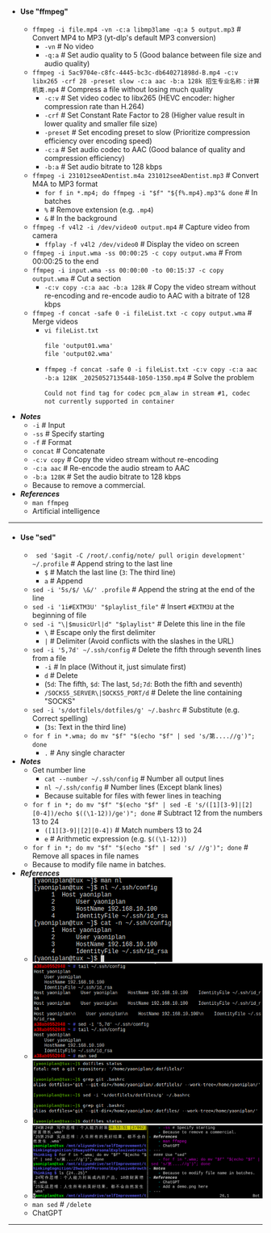 - #### Use "ffmpeg"
    - `ffmpeg -i file.mp4 -vn -c:a libmp3lame -q:a 5 output.mp3` # Convert MP4 to MP3 (yt-dlp's default MP3 conversion)
        - `-vn` # No video
        - `-q:a` # Set audio quality to 5 (Good balance between file size and audio quality)
    - `ffmpeg -i 5ac9704e-c8fc-4445-bc3c-db640271898d-B.mp4 -c:v libx265 -crf 28 -preset slow -c:a aac -b:a 128k 招生专业名称：计算机类.mp4` # Compress a file without losing much quality
        - `-c:v` # Set video codec to libx265 (HEVC encoder: higher compression rate than H.264)
        - `-crf` # Set Constant Rate Factor to 28 (Higher value result in lower quality and smaller file size)
        - `-preset` # Set encoding preset to slow (Prioritize compression efficiency over encoding speed)
        - `-c:a` # Set audio codec to AAC (Good balance of quality and compression efficiency)
        - `-b:a` # Set audio bitrate to 128 kbps
    - `ffmpeg -i 231012seeADentist.m4a 231012seeADentist.mp3` # Convert M4A to MP3 format
        - `for f in *.mp4; do ffmpeg -i "$f" "${f%.mp4}.mp3"& done` # In batches
        - `%` # Remove extension (e.g. `.mp4`)
        - `&` # In the background
    - `ffmpeg -f v4l2 -i /dev/video0 output.mp4` # Capture video from camera
        - `ffplay -f v4l2 /dev/video0` # Display the video on screen
    - `ffmpeg -i input.wma -ss 00:00:25 -c copy output.wma` # From 00:00:25 to the end
    - `ffmpeg -i input.wma -ss 00:00:00 -to 00:15:37 -c copy output.wma` # Cut a section
        - `-c:v copy -c:a aac -b:a 128k` # Copy the video stream without re-encoding and re-encode audio to AAC with a bitrate of 128 kbps
    - `ffmpeg -f concat -safe 0 -i fileList.txt -c copy output.wma` # Merge videos
        - `vi fileList.txt`
          ```
          file 'output01.wma'
          file 'output02.wma'
          ```
        - `ffmpeg -f concat -safe 0 -i fileList.txt -c:v copy -c:a aac -b:a 128K _20250527135448-1050-1350.mp4` # Solve the problem
          ```
          Could not find tag for codec pcm_alaw in stream #1, codec not currently supported in container
          ```
- ***Notes***
    - `-i` # Input
    - `-ss` # Specify starting
    - `-f` # Format
    - `concat` # Concatenate
    - `-c:v copy` # Copy the video stream without re-encoding
    - `-c:a aac` # Re-encode the audio stream to AAC
    - `-b:a 128K` # Set the audio bitrate to 128 kbps
    - Because to remove a commercial.
- ***References***
    - `man ffmpeg`
    - Artificial intelligence
- ---
- #### Use "sed"
    - ` sed '$agit -C /root/.config/note/ pull origin development' ~/.profile` # Append string to the last line
        - `$` # Match the last line (`3`: The third line)
        - `a` # Append
    - `sed -i '5s/$/ \&/' .profile` # Append the string at the end of the line
    - `sed -i '1i#EXTM3U' "$playlist_file"` # Insert `#EXTM3U` at the beginning of file
    - `sed -i "\|$musicUrl|d" "$playlist"` # Delete this line in the file
        - `\` # Escape only the first delimiter
        - `|` # Delimiter (Avoid conflicts with the slashes in the URL)
    - `sed -i '5,7d' ~/.ssh/config` # Delete the fifth through seventh lines from a file
        - `-i` # In place (Without it, just simulate first)
        - `d` # Delete
        - (`5d`: The fifth, `$d`: The last, `5d;7d`: Both the fifth and seventh)
        - `/SOCKS5_SERVER\|SOCKS5_PORT/d` # Delete the line containing "SOCKS"
    - `sed -i 's/dotfilels/dotfiles/g' ~/.bashrc` # Substitute (e.g. Correct spelling)
        - (`3s`: Text in the third line)
    - `for f in *.wma; do mv "$f" "$(echo "$f" | sed 's/第....//g')"; done`
        - `.` # Any single character
- ***Notes***
    - Get number line
        - `cat --number ~/.ssh/config` # Number all output lines
        - `nl ~/.ssh/config` # Number lines (Except blank lines)
        - Because suitable for files with fewer lines in teaching
    - `for f in *; do mv "$f" "$(echo "$f" | sed -E 's/([1][3-9]|[2][0-4])/echo $((\1-12))/ge')"; done` # Subtract 12 from the numbers 13 to 24
        - `([1][3-9]|[2][0-4])` # Match numbers 13 to 24
        - `e` # Arithmetic expression (e.g. `$((\1-12))`)
    - `for f in *; do mv "$f" "$(echo "$f" | sed 's/ //g')"; done` # Remove all spaces in file names
    - Because to modify file name in batches.
- ***References***
    - ![2023-05-22_13-51.png](./assets/2023-05-22_13-51.png)
    - ![2023-05-21_19-45.png](./assets/2023-05-21_19-45.png)
    - ![2023-06-11_21-44.png](./assets/2023-06-11_21-44.png)
    - ![2023-04-30_20-54.png](./assets/2023-04-30_20-54.png)
    - `man sed` # `/delete`
    - ChatGPT
- ---

